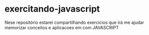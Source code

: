 # exercitando-javascript
 Nese repositório estarei compartilhando exercicios que irá me ajudar memorizar conceitos e aplicacoes em com JAVASCRIPT
